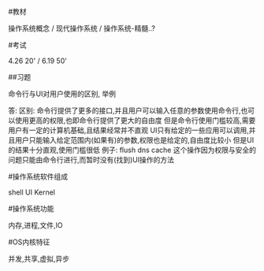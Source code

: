 #教材

操作系统概念 / 现代操作系统 / 操作系统-精髓..?

#考试

4.26 20' / 6.19 50'

##习题

命令行与UI对用户使用的区别, 举例

答:
区别:
命令行提供了更多的接口,并且用户可以输入任意的参数使用命令行,也可以使用更高的权限,也即命令行提供了更大的自由度
但是命令行使用门槛较高,需要用户有一定的计算机基础,且结果经常并不直观
UI只有给定的一些应用可以调用,并且用户只能输入给定范围内(如果有)的参数,权限也是给定的,自由度比较小
但是UI的结果十分直观,使用门槛很低
例子:
flush dns cache 这个操作因为权限与安全的问题只能由命令行进行,而暂时没有(找到)UI操作的方法


#操作系统软件组成

shell
UI
Kernel

#操作系统功能

内存,进程,文件,IO

#OS内核特征

并发,共享,虚拟,异步
